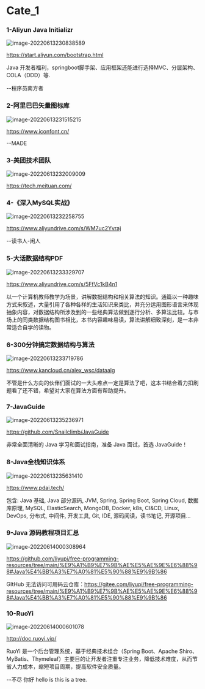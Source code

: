 # Cate_1
### 1-Aliyun Java Initializr

![image-20220613230838589](https://cdn.jsdelivr.net/gh/ryek-com/ImageHosting-ING-20220605/202206132308730.png)

https://start.aliyun.com/bootstrap.html

Java 开发者福利，springboot脚手架、应用框架还能进行选择MVC、分层架构、COLA（DDD）等.

--程序员南方者

### 2-阿里巴巴矢量图标库

![image-20220613231515215](https://cdn.jsdelivr.net/gh/ryek-com/ImageHosting-ING-20220605/202206132315285.png)

https://www.iconfont.cn/

--MADE

### 3-美团技术团队

![image-20220613232009009](https://cdn.jsdelivr.net/gh/ryek-com/ImageHosting-ING-20220605/202206132320088.png)

https://tech.meituan.com/

### 4-《深入MySQL实战》

![image-20220613232258755](https://cdn.jsdelivr.net/gh/ryek-com/ImageHosting-ING-20220605/202206132322822.png)

https://www.aliyundrive.com/s/WM7uc2Yvraj

--读书人-闲人

### 5-大话数据结构PDF

![image-20220613233329707](https://cdn.jsdelivr.net/gh/ryek-com/ImageHosting-ING-20220605/202206132333793.png)

https://www.aliyundrive.com/s/5FfVc1kB4n1

以一个计算机教师教学为场景，讲解数据结构和相关算法的知识。通篇以一种趣味方式来叙述，大量引用了各种各样的生活知识来类比，并充分运用图形语言来体现抽象内容，对数据结构所涉及到的一些经典算法做到逐行分析、多算法比较。与市场上的同类数据结构图书相比，本书内容趣味易读，算法讲解细致深刻，是一本非常适合自学的读物。

### 6-300分钟搞定数据结构与算法

![image-20220613233719786](https://cdn.jsdelivr.net/gh/ryek-com/ImageHosting-ING-20220605/202206132337864.png)

https://www.kancloud.cn/alex_wsc/dataalg

不管是什么方向的伙伴们面试的一大头疼点一定是算法了吧，这本书结合着力扣刷题看了还不错，希望对大家在算法方面有帮助提升。

### 7-JavaGuide

![image-20220613235236971](https://cdn.jsdelivr.net/gh/ryek-com/ImageHosting-ING-20220605/202206132352092.png)

https://github.com/Snailclimb/JavaGuide

非常全面清晰的 Java 学习和面试指南，准备 Java 面试，首选 JavaGuide！

### 8-Java全栈知识体系

![image-20220613235631410](https://cdn.jsdelivr.net/gh/ryek-com/ImageHosting-ING-20220605/202206132356524.png)

https://www.pdai.tech/

包含: Java 基础, Java 部分源码, JVM, Spring, Spring Boot, Spring Cloud, 数据库原理, MySQL, ElasticSearch, MongoDB, Docker, k8s, CI&CD, Linux, DevOps, 分布式, 中间件, 开发工具, Git, IDE, 源码阅读，读书笔记, 开源项目...

### 9-Java 源码教程项目汇总

![image-20220614000308964](https://cdn.jsdelivr.net/gh/ryek-com/ImageHosting-ING-20220605/202206140003056.png)

https://github.com/liyupi/free-programming-resources/tree/main/%E9%A1%B9%E7%9B%AE%E5%AE%9E%E6%88%98#Java%E4%BB%A3%E7%A0%81%E5%90%88%E9%9B%86



GItHub 无法访问可用码云仓库：https://gitee.com/liyupi/free-programming-resources/tree/main/%E9%A1%B9%E7%9B%AE%E5%AE%9E%E6%88%98#Java%E4%BB%A3%E7%A0%81%E5%90%88%E9%9B%86

### 10-RuoYi

![image-20220614000601078](https://cdn.jsdelivr.net/gh/ryek-com/ImageHosting-ING-20220605/202206140006182.png)

http://doc.ruoyi.vip/

RuoYi 是一个后台管理系统，基于经典技术组合（Spring Boot、Apache Shiro、MyBatis、Thymeleaf）主要目的让开发者注重专注业务，降低技术难度，从而节省人力成本，缩短项目周期，提高软件安全质量。

--不尽
你好
hello
is
this is a tree.




